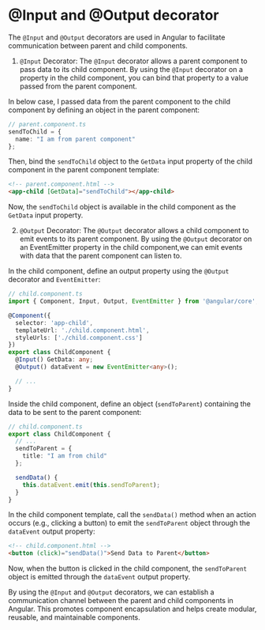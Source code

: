 # @Input and @Output decorator

The `@Input` and `@Output` decorators are used in Angular to facilitate communication between parent and child components.

1. `@Input` Decorator:
The `@Input` decorator allows a parent component to pass data to its child component. By using the `@Input` decorator on a property in the child component, you can bind that property to a value passed from the parent component.

In below case, I  passed data from the parent component to the child component by defining an object in the parent component:

```typescript
// parent.component.ts
sendToChild = {
  name: "I am from parent component"
};
```

Then, bind the `sendToChild` object to the `GetData` input property of the child component in the parent component template:

```html
<!-- parent.component.html -->
<app-child [GetData]="sendToChild"></app-child>
```

Now, the `sendToChild` object is available in the child component as the `GetData` input property.

2. `@Output` Decorator:
The `@Output` decorator allows a child component to emit events to its parent component. By using the `@Output` decorator on an EventEmitter property in the child component,we can emit events with data that the parent component can listen to.

In the child component, define an output property using the `@Output` decorator and `EventEmitter`:

```typescript
// child.component.ts
import { Component, Input, Output, EventEmitter } from '@angular/core';

@Component({
  selector: 'app-child',
  templateUrl: './child.component.html',
  styleUrls: ['./child.component.css']
})
export class ChildComponent {
  @Input() GetData: any;
  @Output() dataEvent = new EventEmitter<any>();

  // ...
}
```

Inside the child component, define an object (`sendToParent`) containing the data to be sent to the parent component:

```typescript
// child.component.ts
export class ChildComponent {
  // ...
  sendToParent = {
    title: "I am from child"
  };

  sendData() {
    this.dataEvent.emit(this.sendToParent);
  }
}
```

In the child component template, call the `sendData()` method when an action occurs (e.g., clicking a button) to emit the `sendToParent` object through the `dataEvent` output property:

```html
<!-- child.component.html -->
<button (click)="sendData()">Send Data to Parent</button>
```

Now, when the button is clicked in the child component, the `sendToParent` object is emitted through the `dataEvent` output property.

By using the `@Input` and `@Output` decorators, we can establish a communication channel between the parent and child components in Angular. This promotes component encapsulation and helps create modular, reusable, and maintainable components.

